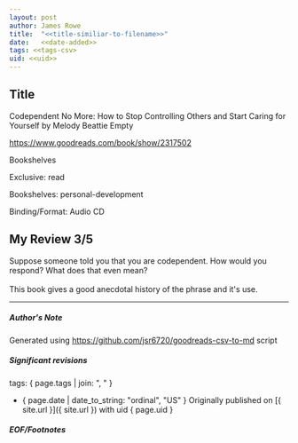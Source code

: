 ```yaml
---
layout: post
author: James Rowe
title:  "<<title-similiar-to-filename>>"
date:   <<date-added>>
tags: <<tags-csv>
uid: <<uid>>
---
```


<!-- highly dependent on how you personally use jekyll templates, and how you want this to show up -->

## Title

Codependent No More: How to Stop Controlling Others and Start Caring for Yourself by Melody Beattie
Empty 

https://www.goodreads.com/book/show/2317502

Bookshelves

Exclusive: read

Bookshelves: personal-development

Binding/Format: Audio CD

## My Review 3/5

Suppose someone told you that you are codependent. How would you respond? What does that even mean?<br/><br/>This book gives a good anecdotal history of the phrase and it's use.

---

##### Author's Note

Generated using https://github.com/jsr6720/goodreads-csv-to-md script

##### Significant revisions

tags: { page.tags | join: ", " } <!-- todo move this somewhere -->

- { page.date | date_to_string: "ordinal", "US" } Originally published on [{ site.url }]({ site.url }) with uid { page.uid }

##### EOF/Footnotes

